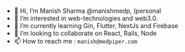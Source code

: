 - 👋 Hi, I’m Manish Sharma @manishmedp, (personal
- 👀 I’m interested in web-technologies and web3.0.
- 🌱 I’m currently learning Gin, Flutter, NextJs and Firebase
- 💞️ I’m looking to collaborate on React, Rails, Node
- 📫 How to reach me : `manish@medpiper.com`

<!---
manishmedp/manishmedp is a ✨ special ✨ repository because its `README.md` (this file) appears on your GitHub profile.
You can click the Preview link to take a look at your changes.
--->

